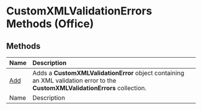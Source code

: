 
# CustomXMLValidationErrors Methods (Office)

## Methods



|**Name**|**Description**|
|:-----|:-----|
| [Add](21b330f2-9c4e-7216-cebb-70d602d68279.md)|Adds a  **CustomXMLValidationError** object containing an XML validation error to the **CustomXMLValidationErrors** collection.|
|Name|Description|
